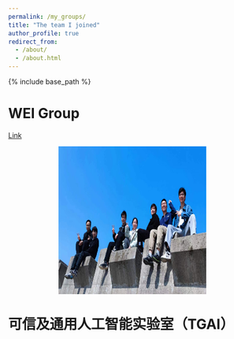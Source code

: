 ```yaml
---
permalink: /my_groups/
title: "The team I joined"
author_profile: true
redirect_from: 
  - /about/
  - /about.html
---
```


{% include base_path %}

WEI Group
======

[Link](https://www.labxing.com/lab/2006/members)

<div style="display:flex;justify-content:center;">
   <img src="images/WEI1.jpg" width="300" height="300" alt="Fig" style="margin:auto;">
</div>


可信及通用人工智能实验室（TGAI）
======
